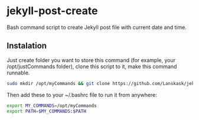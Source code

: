# jekyll-post-create

Bash command script to create Jekyll post file with current date and time. 

Instalation
-----------

Just create folder you want to store this command (for example, your /opt/justCommands folder), clone this script to it, make this command runnable. 

```bash
sudo mkdir /opt/myCommands && git clone https://github.com/Lanskask/jekyll-post-create /opt/myCommands && chmod +x /opt/myCommands/jekyll-post-create
```
Then add these to your ~/.bashrc file to run it from anywhere: 
```bash
export MY_COMMANDS=/opt/myCommands
export PATH=$MY_COMMANDS:$PATH
```
